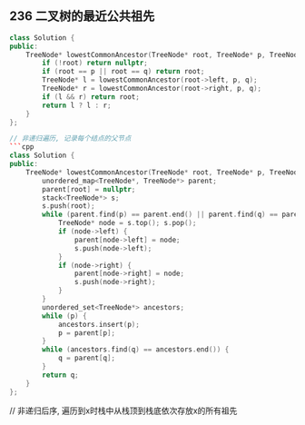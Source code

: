 ## 236 二叉树的最近公共祖先
```cpp
class Solution {
public:
    TreeNode* lowestCommonAncestor(TreeNode* root, TreeNode* p, TreeNode* q) {
        if (!root) return nullptr;
        if (root == p || root == q) return root; 
        TreeNode* l = lowestCommonAncestor(root->left, p, q);
        TreeNode* r = lowestCommonAncestor(root->right, p, q);
        if (l && r) return root;
        return l ? l : r;
    }
};

// 非递归遍历, 记录每个结点的父节点
```cpp
class Solution {
public:
    TreeNode* lowestCommonAncestor(TreeNode* root, TreeNode* p, TreeNode* q) {
        unordered_map<TreeNode*, TreeNode*> parent;
        parent[root] = nullptr;
        stack<TreeNode*> s;
        s.push(root);
        while (parent.find(p) == parent.end() || parent.find(q) == parent.end()) {
            TreeNode* node = s.top(); s.pop();
            if (node->left) {
                parent[node->left] = node;
                s.push(node->left);
            }
            if (node->right) {
                parent[node->right] = node;
                s.push(node->right);
            }
        }
        unordered_set<TreeNode*> ancestors;
        while (p) {
            ancestors.insert(p);
            p = parent[p];
        }
        while (ancestors.find(q) == ancestors.end()) {
            q = parent[q];
        }
        return q;
    }
};
```

// 非递归后序, 遍历到x时栈中从栈顶到栈底依次存放x的所有祖先
```cpp

```
## 
